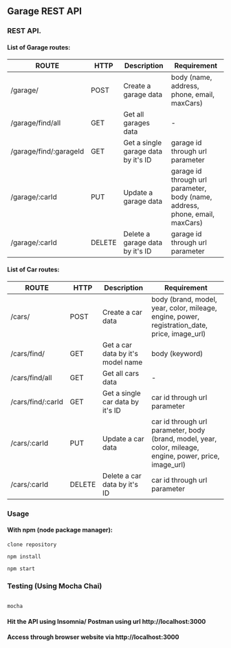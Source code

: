## Garage REST API

###  REST API.

#### List of Garage routes:

ROUTE  |  HTTP  | Description | Requirement
-------|--------|-------------|-------------
/garage/ | POST | Create a garage data | body (name, address, phone, email, maxCars)
/garage/find/all | GET | Get all garages data | -
/garage/find/:garageId | GET | Get a single garage data by it's ID | garage id through url parameter
/garage/:carId | PUT | Update a garage data | garage id through url parameter, body (name, address, phone, email, maxCars)
/garage/:carId | DELETE | Delete a garage data by it's ID | garage id through url parameter

#### List of Car routes:

ROUTE  |  HTTP  | Description | Requirement
-------|--------|-------------|-------------
/cars/ | POST | Create a car data | body (brand, model, year, color, mileage, engine, power, registration_date, price, image_url)
/cars/find/ | GET | Get a car data by it's model name | body (keyword)
/cars/find/all | GET | Get all cars data | -
/cars/find/:carId | GET | Get a single car data by it's ID | car id through url parameter
/cars/:carId | PUT | Update a car data | car id through url parameter, body (brand, model, year, color, mileage, engine, power, price, image_url)
/cars/:carId | DELETE | Delete a car data by it's ID | car id through url parameter


### Usage

#### With npm (node package manager):

```
clone repository

npm install

npm start

```

### Testing (Using Mocha Chai)

```

mocha

```

#### Hit the API using Insomnia/ Postman using url http://localhost:3000

#### Access through browser website via http://localhost:3000